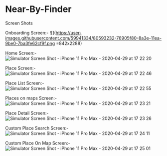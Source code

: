# Near-By-Finder

Screen Shots

Onboarding Screen:-
![](https://user-images.githubusercontent.com/59941334/80593232-76905f80-8a3e-11ea-9be0-7ba3fe62cf9f.png =842x2288)

Home Screen:-
![Simulator Screen Shot - iPhone 11 Pro Max - 2020-04-29 at 17 22 20](https://user-images.githubusercontent.com/59941334/80593236-77c18c80-8a3e-11ea-8133-016787cedf3c.png)

Place Screen:-
![Simulator Screen Shot - iPhone 11 Pro Max - 2020-04-29 at 17 22 46](https://user-images.githubusercontent.com/59941334/80593242-7abc7d00-8a3e-11ea-917c-cbc436337ab4.png)

Place List Screen:-
![Simulator Screen Shot - iPhone 11 Pro Max - 2020-04-29 at 17 22 55](https://user-images.githubusercontent.com/59941334/80593248-7c864080-8a3e-11ea-958a-220fccd253c4.png)

Places on maps Screen:-
![Simulator Screen Shot - iPhone 11 Pro Max - 2020-04-29 at 17 23 21](https://user-images.githubusercontent.com/59941334/80593252-7e500400-8a3e-11ea-9134-b4479b16737b.png)

Place Detail Screen:-
![Simulator Screen Shot - iPhone 11 Pro Max - 2020-04-29 at 17 23 26](https://user-images.githubusercontent.com/59941334/80593259-80b25e00-8a3e-11ea-95b2-f5d39a279ff4.png)

Custom Place Search Screen:-
![Simulator Screen Shot - iPhone 11 Pro Max - 2020-04-29 at 17 24 11](https://user-images.githubusercontent.com/59941334/80593276-87d96c00-8a3e-11ea-8fd6-1229a35ea57c.png)

Custom Place On Map Screen:-
![Simulator Screen Shot - iPhone 11 Pro Max - 2020-04-29 at 17 25 01](https://user-images.githubusercontent.com/59941334/80593266-827c2180-8a3e-11ea-91f5-2f5f7ed16e68.png)

